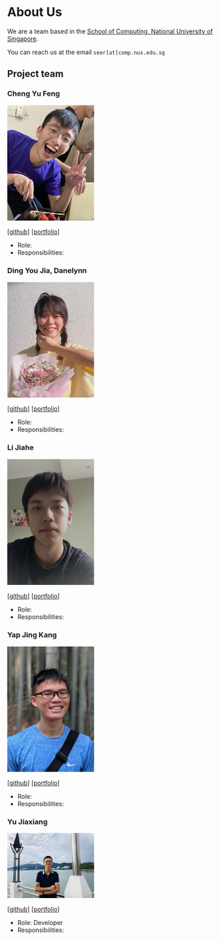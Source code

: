 # About Us

We are a team based in the [School of Computing, National University of Singapore](http://www.comp.nus.edu.sg).

You can reach us at the email `seer[at]comp.nus.edu.sg`

## Project team

### Cheng Yu Feng

<img src="images/chengyufeng.png" width="200px">

[[github](https://github.com/YuFeng0930)]
[[portfolio](team/johndoe.md)]

* Role: 
* Responsibilities:

### Ding You Jia, Danelynn

<img src="images/youjia.png" width="200px">

[[github](http://github.com/icelenaugust)]
[[portfolio](team/johndoe.md)]

* Role: 
* Responsibilities: 

### Li Jiahe

<img src="images/lijiahe.png" width="200px">

[[github](https://github.com/ljhgab)]
[[portfolio](team/johndoe.md)]

* Role: 
* Responsibilities: 

### Yap Jing Kang

<img src="images/souluseless.png" width="200px">

[[github](http://github.com/souluseless)]
[[portfolio](team/johndoe.md)]

* Role: 
* Responsibilities:

### Yu Jiaxiang

<img src="images/litone01.png" width="200px">

[[github](http://github.com/litone01)]
[[portfolio](team/litone01.md)]

* Role: Developer
* Responsibilities:
